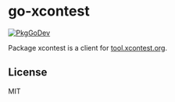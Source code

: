# go-xcontest

[![PkgGoDev](https://pkg.go.dev/badge/github.com/twpayne/go-xcontest)](https://pkg.go.dev/github.com/twpayne/go-xcontest)

Package xcontest is a client for [tool.xcontest.org](https://tools.xcontest.org/).

## License

MIT